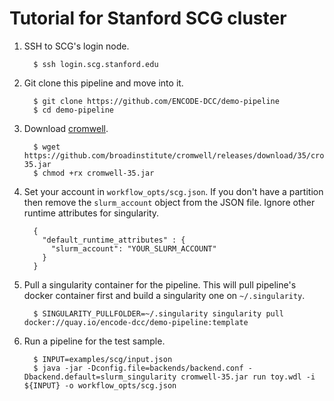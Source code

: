 Tutorial for Stanford SCG cluster
==========================================

1. SSH to SCG's login node.
    ```
      $ ssh login.scg.stanford.edu
    ```

2. Git clone this pipeline and move into it.
    ```
      $ git clone https://github.com/ENCODE-DCC/demo-pipeline
      $ cd demo-pipeline
    ```

3. Download [cromwell](https://github.com/broadinstitute/cromwell).
    ```
      $ wget https://github.com/broadinstitute/cromwell/releases/download/35/cromwell-35.jar
      $ chmod +rx cromwell-35.jar
    ```

4. Set your account in `workflow_opts/scg.json`. If you don't have a partition then remove the `slurm_account` object from the JSON file. Ignore other runtime attributes for singularity.
    ```
      {
        "default_runtime_attributes" : {
          "slurm_account": "YOUR_SLURM_ACCOUNT"
        }
      }
    ```

5. Pull a singularity container for the pipeline. This will pull pipeline's docker container first and build a singularity one on `~/.singularity`.
    ```
      $ SINGULARITY_PULLFOLDER=~/.singularity singularity pull docker://quay.io/encode-dcc/demo-pipeline:template
    ```

6. Run a pipeline for the test sample.
    ```
      $ INPUT=examples/scg/input.json
      $ java -jar -Dconfig.file=backends/backend.conf -Dbackend.default=slurm_singularity cromwell-35.jar run toy.wdl -i ${INPUT} -o workflow_opts/scg.json
    ```

